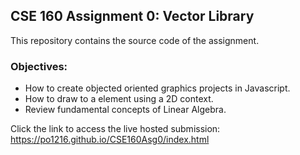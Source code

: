 ## CSE 160 Assignment 0: Vector Library

This repository contains the source code of the assignment.
### Objectives:
- How to create objected oriented graphics projects in Javascript.
- How to draw to a <canvas> element using a 2D context.
- Review fundamental concepts of Linear Algebra.

Click the link to access the live hosted submission: https://po1216.github.io/CSE160Asg0/index.html
